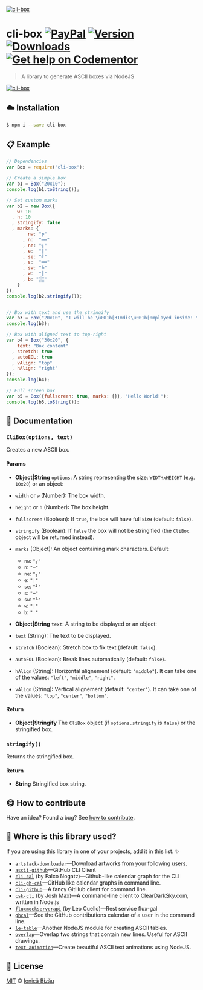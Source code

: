 
[![cli-box](http://i.imgur.com/6bOa5iy.png)](#)

# cli-box [![PayPal](https://img.shields.io/badge/%24-paypal-f39c12.svg)][paypal-donations] [![Version](https://img.shields.io/npm/v/cli-box.svg)](https://www.npmjs.com/package/cli-box) [![Downloads](https://img.shields.io/npm/dt/cli-box.svg)](https://www.npmjs.com/package/cli-box) [![Get help on Codementor](https://cdn.codementor.io/badges/get_help_github.svg)](https://www.codementor.io/johnnyb?utm_source=github&utm_medium=button&utm_term=johnnyb&utm_campaign=github)

> A library to generate ASCII boxes via NodeJS

[![cli-box](http://i.imgur.com/425gC67.png)](#)

## :cloud: Installation

```sh
$ npm i --save cli-box
```


## :clipboard: Example



```js
// Dependencies
var Box = require("cli-box");

// Create a simple box
var b1 = Box("20x10");
console.log(b1.toString());

// Set custom marks
var b2 = new Box({
    w: 10
  , h: 10
  , stringify: false
  , marks: {
        nw: "╔"
      , n:  "══"
      , ne: "╗"
      , e:  "║"
      , se: "╝"
      , s:  "══"
      , sw: "╚"
      , w:  "║"
      , b: "░░"
    }
});
console.log(b2.stringify());


// Box with text and use the stringify
var b3 = Box("20x10", "I will be \u001b[31mdis\u001b[0mplayed inside! \n A\u001b[34mnd I'm in a\u001b[0m new line!");
console.log(b3);

// Box with aligned text to top-right
var b4 = Box("30x20", {
    text: "Box content"
  , stretch: true
  , autoEOL: true
  , vAlign: "top"
  , hAlign: "right"
});
console.log(b4);

// Full screen box
var b5 = Box({fullscreen: true, marks: {}}, "Hello World!");
console.log(b5.toString());
```

## :memo: Documentation


### `CliBox(options, text)`
Creates a new ASCII box.

#### Params
- **Object|String** `options`: A string representing the size: `WIDTHxHEIGHT` (e.g. `10x20`) or an object:

 - `width` or `w` (Number): The box width.
 - `height` or `h` (Number): The box height.
 - `fullscreen` (Boolean): If `true`, the box will have full size
   (default: `false`).
 - `stringify` (Boolean): If `false` the box will not be stringified (the
   `CliBox` object will be returned instead).
 - `marks` (Object): An object containing mark characters. Default:
    - `nw`: `"┌"`
    - `n`:  `"─"`
    - `ne`: `"┐"`
    - `e`:  `"│"`
    - `se`: `"┘"`
    - `s`:  `"─"`
    - `sw`: `"└"`
    - `w`:  `"|"`
    - `b`: `" "`
- **Object|String** `text`: A string to be displayed or an object:
 - `text` (String): The text to be displayed.
 - `stretch` (Boolean): Stretch box to fix text (default: `false`).
 - `autoEOL` (Boolean): Break lines automatically (default: `false`).
 - `hAlign` (String): Horizontal alignement (default: `"middle"`). It can
   take one of the values: `"left"`, `"middle"`, `"right"`.
 - `vAlign` (String): Vertical alignement (default: `"center"`). It can take
   one of the values: `"top"`, `"center"`, `"bottom"`.

#### Return
- **Object|Stringify** The `CliBox` object (if `options.stringify` is `false`) or the stringified box.

### `stringify()`
Returns the stringified box.

#### Return
- **String** Stringified box string.



## :yum: How to contribute
Have an idea? Found a bug? See [how to contribute][contributing].

## :dizzy: Where is this library used?
If you are using this library in one of your projects, add it in this list. :sparkles:


 - [`artstack-downloader`](https://github.com/IonicaBizau/artstack-downloader)—Download artworks from your following users.
 - [`ascii-github`](https://npmjs.com/package/ascii-github)—GitHub CLI Client
 - [`cli-cal`](https://github.com/fnogatz/cli-cal) (by Falco Nogatz)—Github-like calendar graph for the CLI
 - [`cli-gh-cal`](https://github.com/IonicaBizau/cli-gh-cal)—GitHub like calendar graphs in command line.
 - [`cli-github`](https://github.com/IonicaBizau/cli-github)—A fancy GitHub client for command line.
 - [`csk-cli`](https://github.com/joshumax/csk-cli) (by Josh Max)—A command-line client to ClearDarkSky.com, written in Node.js
 - [`fluxmockserverapi`](https://npmjs.com/package/fluxmockserverapi) (by Leo Cuello)—Rest service flux-gal
 - [`ghcal`](https://github.com/IonicaBizau/ghcal)—See the GitHub contributions calendar of a user in the command line.
 - [`le-table`](https://github.com/IonicaBizau/le-table)—Another NodeJS module for creating ASCII tables.
 - [`overlap`](https://github.com/IonicaBizau/node-overlap)—Overlap two strings that contain new lines. Useful for ASCII drawings.
 - [`text-animation`](https://github.com/IonicaBizau/text-animation)—Create beautiful ASCII text animations using NodeJS.

## :scroll: License

[MIT][license] © [Ionică Bizău][website]

[paypal-donations]: https://www.paypal.com/cgi-bin/webscr?cmd=_s-xclick&hosted_button_id=RVXDDLKKLQRJW
[donate-now]: http://i.imgur.com/6cMbHOC.png

[license]: http://showalicense.com/?fullname=Ionic%C4%83%20Biz%C4%83u%20%3Cbizauionica%40gmail.com%3E%20(http%3A%2F%2Fionicabizau.net)&year=2014#license-mit
[website]: http://ionicabizau.net
[contributing]: /CONTRIBUTING.md
[docs]: /DOCUMENTATION.md
